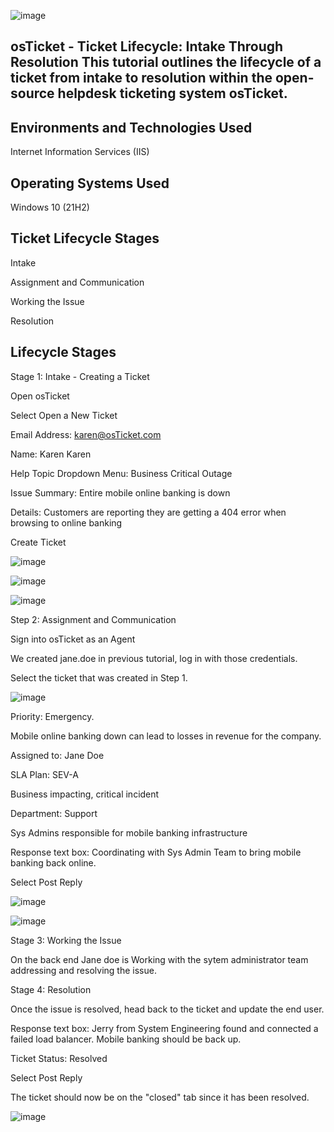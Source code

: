 ![image](https://github.com/PeterCodyLeon/configure-ad/assets/161895166/c0fbf524-37bc-46f4-b599-8fc2c15d051a)


osTicket - Ticket Lifecycle: Intake Through Resolution
This tutorial outlines the lifecycle of a ticket from intake to resolution within the open-source helpdesk ticketing system osTicket.
-----------


Environments and Technologies Used
-----------
Internet Information Services (IIS)

Operating Systems Used            
-----------
Windows 10 (21H2)



Ticket Lifecycle Stages
-----------
Intake

Assignment and Communication

Working the Issue

Resolution


Lifecycle Stages
-----------

Stage 1: Intake - Creating a Ticket

Open osTicket

Select Open a New Ticket

Email Address: karen@osTicket.com

Name: Karen Karen

Help Topic Dropdown Menu: Business Critical Outage

Issue Summary: Entire mobile online banking is down

Details: Customers are reporting they are getting a 404 error when browsing to online banking

Create Ticket


![image](https://github.com/PeterCodyLeon/osTicket-Ticket-Lifecycle-Examples/assets/161895166/57d321a4-80ce-410d-992c-e6caa0e8055a)

![image](https://github.com/PeterCodyLeon/osTicket-Ticket-Lifecycle-Examples/assets/161895166/48874c9e-a2b6-4b90-b9d9-649c6a3914f5)

![image](https://github.com/PeterCodyLeon/osTicket-Ticket-Lifecycle-Examples/assets/161895166/7ebfaad4-76d3-48ac-ba92-5064654afd68)

Step 2: Assignment and Communication

Sign into osTicket as an Agent

We created jane.doe in previous tutorial, log in with those credentials.

Select the ticket that was created in Step 1.

![image](https://github.com/PeterCodyLeon/osTicket-Ticket-Lifecycle-Examples/assets/161895166/d015fe3d-dce1-427f-a5e9-a8cfa1272a10)

Priority: Emergency.

Mobile online banking down can lead to losses in revenue for the company.

Assigned to: Jane Doe

SLA Plan: SEV-A

Business impacting, critical incident

Department: Support

Sys Admins responsible for mobile banking infrastructure

Response text box: Coordinating with Sys Admin Team to bring mobile banking back online.

Select Post Reply

![image](https://github.com/PeterCodyLeon/osTicket-Ticket-Lifecycle-Examples/assets/161895166/c2d16886-4de8-4ab0-9bb2-526e20a554e1)


![image](https://github.com/PeterLeonIT/osTicket-Ticket-Lifecycle-Examples/assets/161895166/f4358821-9cfc-440e-86d7-c4d8829fff5b)




Stage 3: Working the Issue

On the back end Jane doe is Working with the sytem administrator team  addressing and resolving the issue.




Stage 4: Resolution

Once the issue is resolved, head back to the ticket and update the end user.

Response text box: Jerry from System Engineering found and connected a failed load balancer. Mobile banking should be back up.

Ticket Status: Resolved

Select Post Reply

The ticket should now be on the "closed" tab since it has been resolved.

![image](https://github.com/PeterCodyLeon/osTicket-Ticket-Lifecycle-Examples/assets/161895166/a7f1d978-586e-4a9d-ad93-da30d89266ca)














































